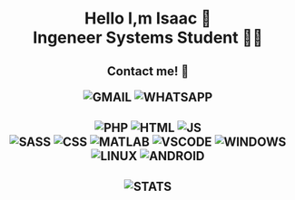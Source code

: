 <h1 align="center">Hello I,m Isaac 👋
<br>Ingeneer Systems Student 👨‍🎓
</h1>



  
  <h2 class="contact" align="center"> <p>Contact me! 📱</p>
  
  
  ![GMAIL](https://img.shields.io/badge/Gmail-D14836?&style=for-the-badge&logo=gmail&logoColor=white&link=mailto:cuautle.tron@gmail.com)
  ![WHATSAPP](https://img.shields.io/badge/WhatsApp-25D366?style=for-the-badge&logo=whatsapp&logoColor=white&link=https://wa.me/525629736547)
    
  </h2>

<h2 align="center">
  
![PHP](https://img.shields.io/badge/PHP-777BB4?style=for-the-badge&logo=php&logoColor=white) 
![HTML](https://img.shields.io/badge/HTML5-E34F26?style=for-the-badge&logo=html5&logoColor=white) 
![JS](https://img.shields.io/badge/JavaScript-323330?style=for-the-badge&logo=javascript&logoColor=F7DF1E)  
![SASS](https://img.shields.io/badge/Sass-CC6699?style=for-the-badge&logo=sass&logoColor=white) 
![CSS](https://img.shields.io/badge/CSS3-1572B6?style=for-the-badge&logo=css3&logoColor=white) 
![MATLAB](https://img.shields.io/static/v1?label&=&message=MATLAB&color=orange&style=for-the-badge) 
![VSCODE](https://img.shields.io/badge/Visual_Studio_Code-0078D4?style=for-the-badge&logo=visual%20studio%20code&logoColor=white) 
![WINDOWS](https://img.shields.io/badge/Windows-0078D6?style=for-the-badge&logo=windows&logoColor=white) 
![LINUX](https://img.shields.io/badge/Linux-FCC624?style=for-the-badge&logo=linux&logoColor=black) 
![ANDROID](https://img.shields.io/badge/Android-3DDC84?style=for-the-badge&logo=android&logoColor=white)

</h2>


<h2 align="center"> 

![STATS](https://github-readme-stats.vercel.app/api/top-langs/?username=IsaacCuautle&theme=blue-green) 

</h2>

